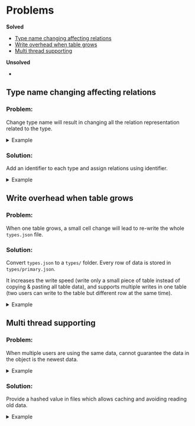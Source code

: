 # Problems

**Solved**

 - [Type name changing affecting relations](#type-name-changing-affecting-relations)
 - [Write overhead when table grows](#write-overhead-when-table-grows)
 - [Multi thread supporting](#multi-thread-supporting)

**Unsolved**

 -

## Type name changing affecting relations

<h3>Problem:</h3>

Change type name will result in changing all the relation representation related to the type.

<details>

<summary>Example</summary>

`data/users.json`

```json
{
    "users": {
        "alex": {
            "visited": [
                "country.canada"
            ]
        }
    }
}
```

`data/country.json`

```json
{
    "country": {
        "canada": {}
    }
}
```

By changing the `country` type to `countries` requires search in all other types for associated relations.

</details>

<h3>Solution:</h3>

Add an identifier to each type and assign relations using identifier.

<details>

<summary>Example</summary>

`data/users.json`

```json
{
    "users": {
        "alex": {
            "visited": [
                "canada"
            ]
        }
    },
    "identifier": "users-identifier-unique-str"
}
```

`data/country.json`

```json
{
    "country": {
        "canada": {}
    },
    "identifier": "countries-identifier-unique-str"
}
```

`schema/countries-identifier-unique-str.json`

```json
{
    "type": "country"
}
```

`schema/users-identifier-unique-str.json`

```json
{
    "type": "users",
    "relations": {
        "visited": "countries-identifier-unique-str"
    }
}
```

When search relations, first look into the schema file and see relations identifier.

Then go to the relations schema based on the identifier and get the relation type name.

Changing the type name now will not lead to a change in identifier which does not require 
a relationship representation change.

</details>

## Write overhead when table grows

<h3>Problem:</h3>

When one table grows, a small cell change will lead to re-write the whole `types.json` file.

<h3>Solution:</h3>

Convert `types.json` to a `types/` folder. Every row of data is stored in `types/primary.json`.

It increases the write speed (write only a small piece of table instead of copying & pasting all table data), 
and supports multiple writes in one table (two users can write to the table but different row at the same time). 

<details>

<summary>Example</summary>

`users/alex.json`

```json
{
    "email": "0x53656e@gmail.com"
}
```

Store existing rows in `schema/users-indentifier/users.json` as follow enable fast check if row exists and 
show all rows.

```json
{
    "alex": null
}
```

</details>

## Multi thread supporting

<h3>Problem:</h3>

When multiple users are using the same data, cannot guarantee the data in the object is the newest data.

<details>

<summary>Example</summary>

```python
# Define a class for 'users' mapping.
class User(Model):
    __type__ = 'users'  # set the type to 'users'


# Create an user in thread 1.
user_t1 = User()
user_t1.__primary__ = 'alex'
user_t1.age = 20
user_t1.save()
print "Thread 1 attributes: ", user_t1.attributes()

# Get the user with name in thread 2.
user_t2 = User('alex')

# Update thread 1 user.
user_t1.age = 21
user_t1.save()
print "Thread 1 updated attributes: ", user_t1.attributes()

# Check thread 2 attributes.
print "Thread 2 current attributes: ", user_t2.attributes()
```

</details>

<h3>Solution:</h3>

Provide a hashed value in files which allows caching and avoiding reading old data.

<details>

<summary>Example</summary>

[Multi Thread](../examples/multi_thread.py)

```bash
$ python multi-thread.py
```

```json
{
    "__hash__": "hashed-string-based-on-current-file",
    "email": "email@email.com"
}
```

When read, check `__hash__`. If it changed, re-fetch file.
When write, re-calculate `__hash__`.
All `.json` file requires a `__hash__` property.

</details>
